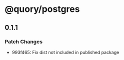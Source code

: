 # @quory/postgres

## 0.1.1

### Patch Changes

- 993f465: Fix dist not included in published package
